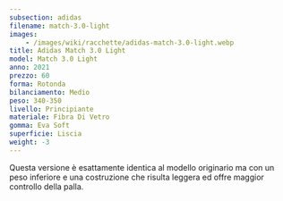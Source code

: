 ```yaml
---
subsection: adidas
filename: match-3.0-light
images:
    - /images/wiki/racchette/adidas-match-3.0-light.webp
title: Adidas Match 3.0 Light
model: Match 3.0 Light
anno: 2021
prezzo: 60
forma: Rotonda
bilanciamento: Medio
peso: 340-350
livello: Principiante
materiale: Fibra Di Vetro
gomma: Eva Soft
superficie: Liscia
weight: -3
---
```

Questa versione è esattamente identica al modello originario ma con un peso inferiore e una costruzione che risulta leggera ed offre maggior controllo della palla.